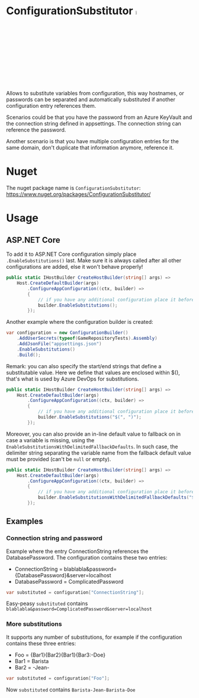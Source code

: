 # ConfigurationSubstitutor <img src="logo.png" width="5%" />
Allows to substitute variables from configuration, this way hostnames, or passwords can be separated and automatically substituted if another configuration entry references them.

Scenarios could be that you have the password from an Azure KeyVault and the connection string defined in appsettings. The connection string can reference the password.

Another scenario is that you have multiple configuration entries for the same domain, don't duplicate that information anymore, reference it.

# Nuget
The nuget package name is `ConfigurationSubstitutor`: https://www.nuget.org/packages/ConfigurationSubstitutor/

# Usage

## ASP.NET Core
To add it to ASP.NET Core configuration simply place `.EnableSubstitutions()` last.
Make sure it is always called after all other configurations are added, else it won't behave properly!

```c#
public static IHostBuilder CreateHostBuilder(string[] args) =>
	Host.CreateDefaultBuilder(args)
		.ConfigureAppConfiguration((ctx, builder) =>
		{
			// if you have any additional configuration place it before
			builder.EnableSubstitutions();
		});
```

Another example where the configuration builder is created:
```c#
var configuration = new ConfigurationBuilder()
	.AddUserSecrets(typeof(GameRepositoryTests).Assembly)
	.AddJsonFile("appsettings.json")
	.EnableSubstitutions()
	.Build();
```

Remark: you can also specify the start/end strings that define a substitutable value.
Here we define that values are enclosed within $(), that's what is used by Azure DevOps for substitutions.
```c#
public static IHostBuilder CreateHostBuilder(string[] args) =>
	Host.CreateDefaultBuilder(args)
		.ConfigureAppConfiguration((ctx, builder) =>
		{
			// if you have any additional configuration place it before
			builder.EnableSubstitutions("$(", ")");
		});
```

Moreover, you can also provide an in-line default value to fallback on in case a variable is missing, using the `EnableSubstitutionsWithDelimitedFallbackDefaults`. In such case, the delimiter string separating the variable name from the fallback default value must be provided (can't be `null` or empty).

```c#
public static IHostBuilder CreateHostBuilder(string[] args) =>
	Host.CreateDefaultBuilder(args)
		.ConfigureAppConfiguration((ctx, builder) =>
		{
			// if you have any additional configuration place it before
			builder.EnableSubstitutionsWithDelimitedFallbackDefaults("$(", ")", ":");
		});
```

## Examples

### Connection string and password
Example where the entry ConnectionString references the DatabasePassword.
The configuration contains these two entries:
- ConnectionString = blablabla&password={DatabasePassword}&server=localhost
- DatabasePassword = ComplicatedPassword

```c#
var substituted = configuration["ConnectionString"];
```

Easy-peasy `substituted` contains `blablabla&password=ComplicatedPassword&server=localhost`

### More substitutions
It supports any number of substitutions, for example if the configuration contains these three entries:
- Foo = {Bar1}{Bar2}{Bar1}{Bar3:-Doe}
- Bar1 = Barista
- Bar2 = -Jean-

```c#
var substituted = configuration["Foo"];
```

Now `substituted` contains `Barista-Jean-Barista-Doe`
